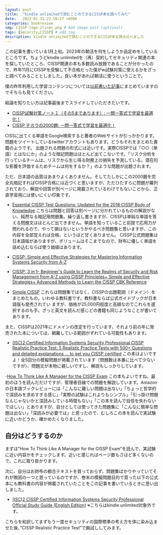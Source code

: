 ```yaml
---
layout: post
title:  "kindle unlimitedで読むことのできるCISSP本を調べてみた"
date:   2023-01-31 22:50:27 +0900
categories: bookreview
img: CISSP-logo-2lines.png # Add image post (optional)
tags: [Security,CISSP] # add tag
description: kindle unlimitedで読むことのできるCISSP本を読み比べました
---
```


この記事を書いている1月上旬。2023年の朝活を何をしようか品定めをしているところです。ちょうどkindle unlimitedを（再）契約してセキュリティ関連の本を探していたところ、CISSP関連の本も多数読み放題であることが分かったので、昨年11月にCISSPを受験して不合格だった僕がw試験対策に使えるかをざっと調べてみることとしました。良い本があれば朝活に使うということで。

僕の昨年利用した学習コンテンツについては[以前書いた記事](https://usek2g.github.io/blog/impression-of-the-cissp-exam/)にまとめていますのでそちらも見てください。

結論を知りたい方は記事最後までスライドしていただきたいです。

- [CISSP試験対策ノート１（その5まであります）: 一問一答式で学習を最適化！](https://www.amazon.co.jp/CISSP%E8%A9%A6%E9%A8%93%E5%AF%BE%E7%AD%96%E3%83%8E%E3%83%BC%E3%83%88%EF%BC%91-%E4%B8%80%E5%95%8F%E4%B8%80%E7%AD%94%E5%BC%8F%E3%81%A7%E5%AD%A6%E7%BF%92%E3%82%92%E6%9C%80%E9%81%A9%E5%8C%96%EF%BC%81-Ken-Cham-ebook/dp/B0BN9PTTG6/ref=sr_1_2?__mk_ja_JP=%E3%82%AB%E3%82%BF%E3%82%AB%E3%83%8A&keywords=CISSP&qid=1673235395&s=digital-text&sr=1-2)
- [CISSP チカラの2000題: 一問一答式で学習を最適化！](https://www.amazon.co.jp/CISSP-%E3%83%81%E3%82%AB%E3%83%A9%E3%81%AE2000%E9%A1%8C-%E4%B8%80%E5%95%8F%E4%B8%80%E7%AD%94%E5%BC%8F%E3%81%A7%E5%AD%A6%E7%BF%92%E3%82%92%E6%9C%80%E9%81%A9%E5%8C%96%EF%BC%81-Ken-Cham-ebook/dp/B0BMX9KBRC/ref=sr_1_1?__mk_ja_JP=%E3%82%AB%E3%82%BF%E3%82%AB%E3%83%8A&keywords=CISSP&qid=1673235395&s=digital-text&sr=1-1)

CISSに出てくる単語をGoogle検索すると著者のWebサイトが引っかかります。問題をツイートしているtwitterアカウントもあります。どうもそれをまとめた書籍のようです。
出題される問題の形式には近いです。実際CISSPでは「○○（単語）とはなにか」のような暗記問題はほとんど出てこないです。「リスク分析を行っているチームは、リスクから生じ得る財務上の損失を予測している。潜在的な影響を評価するためチームは何をするか？」のような問題が出題されます。

ただ、日本語の品質はあまりよくありません。そしてたしかにこの2000題を完全丸暗記すればCISSP合格には近づくと思いますが、ただひたすらに問題が羅列されており、解説や回答が別ページに掲載されているわけでもないことから、正直学習用には使いにくい印象です。

- [Essential CISSP Test Questions: Updated for the 2018 CISSP Body of Knowledge](https://www.amazon.co.jp/Essential-CISSP-Test-Questions-Knowledge/dp/1726660141) 
こちらは問題と回答は別ページに分かれているものの解説がない、純然なる暗記用問題集。繰り返し書きますが、CISSPは単純な単語を答える問題文はほとんど出てきません。単語を知っていること前提で応用力が問われるので、やって損はないというかやるべき問題集と思いますが、この内容を全部覚えれば合格、というほど甘くありません。
CISSP公式問題集は日本語版がありますが、ボリュームはそこまでなので、財布に優しく単語を詰め込むならば使う価値はあります。

- [CISSP: Simple and Effective Strategies for Mastering Information Systems Security from A-Z](https://www.amazon.co.jp/CISSP-Effective-Strategies-Mastering-Information/dp/B08KMJC72M) 
- [CISSP: 3 in 1- Beginner's Guide to Learn the Realms of Security and Risk Management from A-Z using CISSP Principles+ Simple and Effective Strategies+ Advanced Methods to Learn the CISSP CBK Reference](https://www.amazon.co.jp/CISSP-Beginners-Management-Principles-Strategies/dp/B09B7Q248S)
- [Simple CISSP](https://www.amazon.co.jp/Simple-CISSP-English-Phil-Martin-ebook/dp/B01N9XPC0P/ref=sr_1_1?__mk_ja_JP=%E3%82%AB%E3%82%BF%E3%82%AB%E3%83%8A&crid=2ZJR8H73MIV9V&keywords=SIMPLE+CISSP&qid=1673241095&s=english-books&sprefix=simple+cissp%2Cenglish-books%2C267&sr=1-1)
これらは問題集ではなく、CISSPの出題範囲（ドメイン）をまとめたもの。いわゆる教科書です。教科書ならば公式ガイドブックが日本語版も発売されてい
ますが、価格が25,000円程度と高額なのでこれらを選択するのも手。ざっと英文を読んだ感じどの書籍も同じようなことが書いてあります。

また、CISSPは2021年にドメインの改定を行っています。それより前の年に発売された本については、網羅している範囲がずれている可能性もあります。

- [(ISC)2 Certified Information Systems Security Professional CISSP Realistic Practice Test: 5 Realistic Practice Tests with 500+ Questions and detailed explanations ... to get you CISSP certified](https://www.amazon.co.jp/Certified-Information-Security-Professional-Realistic-ebook/dp/B0B4H7GXJ9)
この本はよいですよ！全5回分の模擬問題が掲載されています（問題数は本番に比べて少ないですが）、問題文が本物に親しいですし、解説もしっかりしています。

-[How To Think Like A Manager for the CISSP Exam](https://www.amazon.co.jp/Think-Like-Manager-CISSP-Exam/dp/1735085197)
この本もよいですね。最初のほうを読んだだけですが、管理者目線での問題を解説しています。Amazonの日本語ブックレビューには「こんなに難しい問題は出ない」「ちょっと哲学的で深読みを求めすぎる感じ」「実際の試験はこれよりもシンプル」「引っ掛け問題なんじゃないかと深読みしている時間もない」「この本を読んで自信を失わないでほしい」とありますが、自分としては使ってきた問題集に「こんなに簡単な問題は出ない」「深読みが必要では」と思ったので、むしろこの本を読んで実試験に近いかどうか、確かめたくなりました。


## 自分はどうするのか
まずは”How To Think Like A Manager for the CISSP Exam”を読んで、実試験に近い内容かをチェックします。近いと感じればページ数もさほど多くないので、これに取り掛かります。

次に、自分はお財布の都合テキストを買っておらず、問題集ばかりやっていてそれが敗因の一つと思っているのですが、巻末の模擬問題目的で買った以下の公式本にも教科書の内容が掲載されていたことをこの記事を書いているときに思い出しました。

-  [(ISC)2 CISSP Certified Information Systems Security Professional Official Study Guide (English Edition)](https://www.amazon.co.jp/exec/obidos/ASIN/B07CG86947/shakemid-22/)
※こちらはkindle unlimited対象外です。

こちらを和訳してまずもう一度セキュリティの国際標準の考え方を体に染み込ませた後、”CISSP Realistic Practice Test”で腕試ししてみます。


